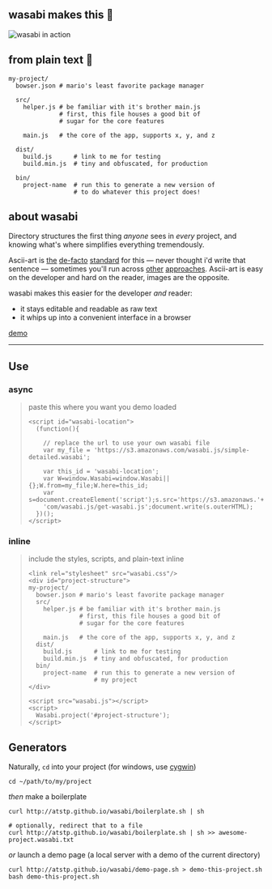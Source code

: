 ## wasabi makes this :tada:

![wasabi in action](http://atstp.github.io/wasabi/img/demo.gif?clearcache=1)

## from plain text :page_facing_up:

    my-project/
      bowser.json # mario's least favorite package manager

      src/
        helper.js # be familiar with it's brother main.js
                  # first, this file houses a good bit of
                  # sugar for the core features

        main.js   # the core of the app, supports x, y, and z

      dist/
        build.js      # link to me for testing
        build.min.js  # tiny and obfuscated, for production

      bin/
        project-name  # run this to generate a new version of
                      # to do whatever this project does!

## about wasabi

Directory structures the first thing _anyone_ sees in _every_ project,
and knowing what's where simplifies everything tremendously.

Ascii-art is
[the](https://scotch.io/tutorials/angularjs-best-practices-directory-structure)
[de-facto](http://jekyllrb.com/docs/structure/)
[standard](http://www.tutorialspoint.com/ruby-on-rails/rails-directory-structure.htm)
for this &mdash; never thought i'd write that sentence &mdash;
sometimes you'll run across
[other](http://www.thegeekstuff.com/2010/09/linux-file-system-structure/)
[approaches](https://developer.apple.com/library/mac/documentation/FileManagement/Conceptual/FileSystemProgrammingGuide/FileSystemOverview/FileSystemOverview.html).
Ascii-art is easy on the developer and hard on the reader, images are the opposite.

<!--
  Images and tables are a pain to make, and ascii-art rarely has more than a few words to describe the
  file or directory's purpose, further description gets thrown in a bulleted list below the "art".
  (besides, google says ascii-art is past its
  [peak](https://books.google.com/ngrams/graph?content=ascii+art&case_insensitive=on&year_start=1970&year_end=2008&corpus=15&smoothing=3)).
-->

wasabi makes this easier for the developer _and_ reader:

  * it stays editable and readable as raw text
  * it whips up into a convenient interface in a browser

[demo](http://atstp.github.io/wasabi/)

--------------------------------------------------------------------------------

## Use

### async

>
> paste this where you want you demo loaded
>
>     <script id="wasabi-location">
>       (function(){
>
>         // replace the url to use your own wasabi file
>         var my_file = 'https://s3.amazonaws.com/wasabi.js/simple-detailed.wasabi';
>
>         var this_id = 'wasabi-location';
>         var W=window.Wasabi=window.Wasabi||{};W.from=my_file;W.here=this_id;
>         var s=document.createElement('script');s.src='https://s3.amazonaws.'+
>         'com/wasabi.js/get-wasabi.js';document.write(s.outerHTML);
>       })();
>     </script>
>

### inline

>
> include the styles, scripts, and plain-text inline
>
>     <link rel="stylesheet" src="wasabi.css"/>
>     <div id="project-structure">
>     my-project/
>       bowser.json # mario's least favorite package manager
>       src/
>         helper.js # be familiar with it's brother main.js
>                   # first, this file houses a good bit of
>                   # sugar for the core features
>
>         main.js   # the core of the app, supports x, y, and z
>       dist/
>         build.js      # link to me for testing
>         build.min.js  # tiny and obfuscated, for production
>       bin/
>         project-name  # run this to generate a new version of
>                       # my project
>     </div>
>
>     <script src="wasabi.js"></script>
>     <script>
>       Wasabi.project('#project-structure');
>     </script>
>

## Generators

Naturally, `cd` into your project (for windows, use [cygwin](https://www.cygwin.com/))

    cd ~/path/to/my/project

_then_ make a boilerplate

    curl http://atstp.github.io/wasabi/boilerplate.sh | sh

    # optionally, redirect that to a file
    curl http://atstp.github.io/wasabi/boilerplate.sh | sh >> awesome-project.wasabi.txt

_or_ launch a demo page (a local server with a demo of the current directory)

    curl http://atstp.github.io/wasabi/demo-page.sh > demo-this-project.sh
    bash demo-this-project.sh
